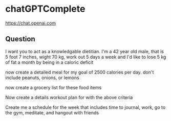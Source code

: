 # chatGPTComplete

https://chat.openai.com

## Question 


I want you to act as a knowledgable dietitian. I'm a 42 year old male, that is 5 foot 7 inches, wight 70 kg, work out 5 days a week and I'd like to lose 5 kg of fat a month by being in a caloric deficit

now create a detailed meal for my goal of 2500 calories per day. don't include peanuts, onions, or lemons


now create a grocery list for these food items


Now create a details workout plan for with the above criteria


Create me a schedule for the week that includes time to journal, work, go to the gym, meditate, and hangout with friends 
